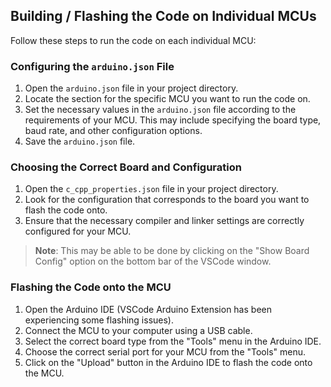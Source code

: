 ## Building / Flashing the Code on Individual MCUs

Follow these steps to run the code on each individual MCU:

### Configuring the `arduino.json` File

1. Open the `arduino.json` file in your project directory.
2. Locate the section for the specific MCU you want to run the code on.
3. Set the necessary values in the `arduino.json` file according to the requirements of your MCU. This may include specifying the board type, baud rate, and other configuration options.
4. Save the `arduino.json` file.

### Choosing the Correct Board and Configuration

1. Open the `c_cpp_properties.json` file in your project directory.
2. Look for the configuration that corresponds to the board you want to flash the code onto.
3. Ensure that the necessary compiler and linker settings are correctly configured for your MCU.

> **Note**:
> This may be able to be done by clicking on the "Show Board Config" option on the bottom bar of the VSCode window.

### Flashing the Code onto the MCU

1. Open the Arduino IDE (VSCode Arduino Extension has been experiencing some flashing issues).
2. Connect the MCU to your computer using a USB cable.
3. Select the correct board type from the "Tools" menu in the Arduino IDE.
4. Choose the correct serial port for your MCU from the "Tools" menu.
5. Click on the "Upload" button in the Arduino IDE to flash the code onto the MCU.
